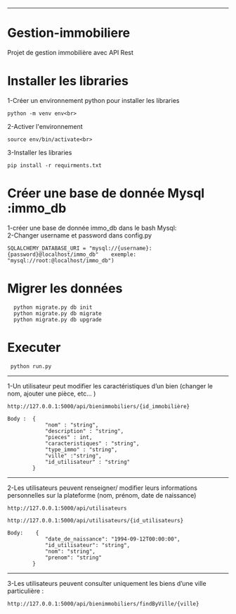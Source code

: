 
*******************

# Gestion-immobiliere
Projet de gestion immobilière avec API Rest 

# Installer les libraries 
1-Créer un environnement python pour installer les libraries <br>
```
python -m venv env<br>
```

2-Activer l'environnement<br> 
```
source env/bin/activate<br>
```
3-Installer les libraries<br>
```
pip install -r requirments.txt
```

# Créer une base de donnée Mysql :immo_db
1-créer une base de donnée immo_db dans le bash Mysql:<br>
2-Changer username et password dans config.py<br>

```
SQLALCHEMY_DATABASE_URI = "mysql://{username}:{password}@localhost/immo_db"    exemple: "mysql://root:@localhost/immo_db")
```

 # Migrer les données
```
  python migrate.py db init
  python migrate.py db migrate 
  python migrate.py db upgrade
```

 # Executer 
```
 python run.py
```
*****
 
1-Un utilisateur peut modifier les caractéristiques d’un bien (changer le nom, ajouter une pièce, etc… )<br>
```
http://127.0.0.1:5000/api/bienimmobiliers/{id_immobilière} 
```
```
Body :  {
            "nom" : "string",
            "description" : "string",
            "pieces" : int,
            "caracteristiques" : "string",
            "type_immo" : "string",
            "ville" :"string",
            "id_utilisateur" : "string"
        }      
```
*****
        
2-Les utilisateurs peuvent renseigner/ modifier leurs informations personnelles sur la plateforme (nom, prénom, date de naissance)<br>
```
http://127.0.0.1:5000/api/utilisateurs
```

```
http://127.0.0.1:5000/api/utilisateurs/{id_utilisateurs} 
```
```
Body:    {
            "date_de_naissance": "1994-09-12T00:00:00",
            "id_utilisateur": "string",
            "nom": "string",
            "prenom": "string"
        }
```
*****
        
3-Les utilisateurs peuvent consulter uniquement les biens d’une ville particulière : <br>
```
http://127.0.0.1:5000/api/bienimmobiliers/findByVille/{ville}
```
